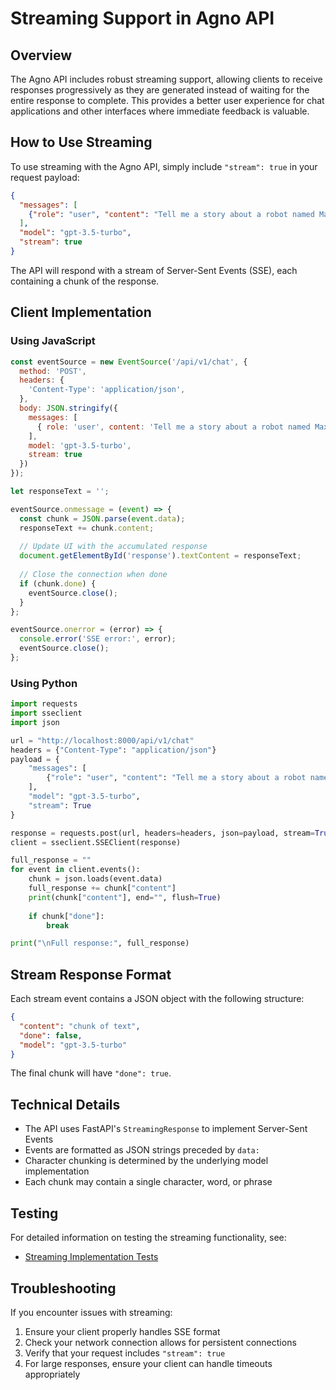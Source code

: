 # Streaming Support in Agno API

## Overview

The Agno API includes robust streaming support, allowing clients to receive responses progressively as they are generated instead of waiting for the entire response to complete. This provides a better user experience for chat applications and other interfaces where immediate feedback is valuable.

## How to Use Streaming

To use streaming with the Agno API, simply include `"stream": true` in your request payload:

```json
{
  "messages": [
    {"role": "user", "content": "Tell me a story about a robot named Max"}
  ],
  "model": "gpt-3.5-turbo",
  "stream": true
}
```

The API will respond with a stream of Server-Sent Events (SSE), each containing a chunk of the response.

## Client Implementation

### Using JavaScript

```javascript
const eventSource = new EventSource('/api/v1/chat', {
  method: 'POST',
  headers: {
    'Content-Type': 'application/json',
  },
  body: JSON.stringify({
    messages: [
      { role: 'user', content: 'Tell me a story about a robot named Max' }
    ],
    model: 'gpt-3.5-turbo',
    stream: true
  })
});

let responseText = '';

eventSource.onmessage = (event) => {
  const chunk = JSON.parse(event.data);
  responseText += chunk.content;
  
  // Update UI with the accumulated response
  document.getElementById('response').textContent = responseText;
  
  // Close the connection when done
  if (chunk.done) {
    eventSource.close();
  }
};

eventSource.onerror = (error) => {
  console.error('SSE error:', error);
  eventSource.close();
};
```

### Using Python

```python
import requests
import sseclient
import json

url = "http://localhost:8000/api/v1/chat"
headers = {"Content-Type": "application/json"}
payload = {
    "messages": [
        {"role": "user", "content": "Tell me a story about a robot named Max"}
    ],
    "model": "gpt-3.5-turbo",
    "stream": True
}

response = requests.post(url, headers=headers, json=payload, stream=True)
client = sseclient.SSEClient(response)

full_response = ""
for event in client.events():
    chunk = json.loads(event.data)
    full_response += chunk["content"]
    print(chunk["content"], end="", flush=True)
    
    if chunk["done"]:
        break

print("\nFull response:", full_response)
```

## Stream Response Format

Each stream event contains a JSON object with the following structure:

```json
{
  "content": "chunk of text",
  "done": false,
  "model": "gpt-3.5-turbo"
}
```

The final chunk will have `"done": true`.

## Technical Details

- The API uses FastAPI's `StreamingResponse` to implement Server-Sent Events
- Events are formatted as JSON strings preceded by `data: `
- Character chunking is determined by the underlying model implementation
- Each chunk may contain a single character, word, or phrase

## Testing

For detailed information on testing the streaming functionality, see:
- [Streaming Implementation Tests](/tests/streaming/README_STREAMING.md)

## Troubleshooting

If you encounter issues with streaming:

1. Ensure your client properly handles SSE format
2. Check your network connection allows for persistent connections
3. Verify that your request includes `"stream": true`
4. For large responses, ensure your client can handle timeouts appropriately 